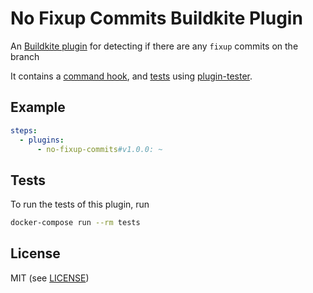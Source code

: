 # No Fixup Commits Buildkite Plugin

An [Buildkite plugin](https://buildkite.com/docs/agent/v3/plugins) for detecting if there are any `fixup` commits on the branch

It contains a [command hook](hooks/command), and [tests](tests/command.bats) using [plugin-tester](https://github.com/buildkite-plugins/plugin-tester).

## Example

```yml
steps:
  - plugins:
      - no-fixup-commits#v1.0.0: ~
```

## Tests

To run the tests of this plugin, run
```sh
docker-compose run --rm tests
```

## License

MIT (see [LICENSE](LICENSE))
